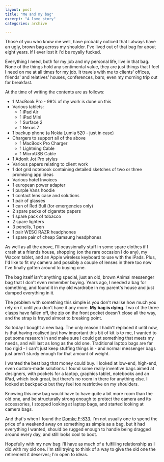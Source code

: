 ```yaml
---
layout: post
title: "Me and my bag"
excerpt: "A love story"
categories: archive

---
```


Those of you who know me well, have probably noticed that I always have an ugly, brown bag across my shoulder. I've lived out of that bag for about eight years. If I ever lost it I'd be royally fucked.

Everything I need, both for my job and my personal life, live in that bag. None of the things hold any sentimental value, they are just things that I feel I need on me at all times for my job. It travels with me to clients' offices, friends' and relatives' houses, conferences, bars; even my morning trip out for breakfast.

At the time of writing the contents are as follows:

* 1 MacBook Pro - 99% of my work is done on this
* Various tablets:
	* 1 iPad Air
	* 1 iPad Mini
	* 1 Surface 2
	* 1 Nexus 7
* 1 backup phone (a Nokia Lumia 520 - just in case)
* Chargers to support all of the above
	* 1 MacBook Pro Charger
	* 1 Lightning Cable
	* 1 MicroUSB Cable
* 1 Adonit Jot Pro stylus
* Various papers relating to client work
* 1 dot grid notebook containing detailed sketches of two or three promising app ideas
* Various hotel Invoices
* 1 european power adapter
* 1 purple Vans hoodie
* 1 contact lens case and solutions
* 1 pair of glasses
* 1 can of Red Bull (for emergencies only)
* 2 spare packs of cigarette papers
* 1 spare pack of tobacco
* 2 spare lighters
* 3 pencils, 1 pen
* 1 pair WESC RAZR headphones
* 1 spare pair of cheap Samsung headphones

As well as all the above, I'll ocassionally stuff in some spare clothes if I crash at a friends house, shopping (on the rare occasion I do any), my Wacom tablet, and an Apple wireless keyboard to use with the iPads. Plus, I'd like to fit my camera and possibly a couple of lenses in there too now I've finally gotten around to buying one.

The bag itself isn't anything special, just an old, brown Animal messenger bag that I don't even remember buying. Years ago, I needed a bag for something, and found it in my old wardrobe in my parent's house and just dumped everything in it.

The problem with something this simple is you don't realise how much you rely on it until you don't have it any more. **My bag is dying**. Two of the three clasps have fallen off, the zip on the front pocket doesn't close all the way, and the strap is frayed almost to breaking point.

So today I bought a new bag. The only reason I hadn't replaced it until now, is that having realised just how important this bit of kit is to me, I wanted to put some research in and make sure I could get something that meets my needs, and will last as long as the old one. Traditional laptop bags are far too rigid - I can't just keep stuffing things in - and normal messenger bags just aren't sturdy enough for that amount of weight.

I wanted the best bag that money could buy. I looked at low-end, high-end, even custom-made solutions. I found some really inventive bags aimed at designers, with pockets for a laptop, graphics tablet, notebooks and an iPad, which look great, but there's no room in there for anything else. I looked at backpacks but they feel too restrictive on my shoulders.

Knowing this new bag would have to have quite a bit more room than the old one, and be structurally strong enough to protect the camera and its accessories, I stopped looking at laptop bags, and started looking at camera bags.

And that's when I found the [Domke F-833](http://www.amazon.co.uk/gp/product/B003JME5PM/ref=oh_details_o00_s00_i00?ie=UTF8&psc=1). I'm not usually one to spend the price of a weekend away on something as simple as a bag, but it had everything I wanted, should be rugged enough to handle being dragged around every day, and still looks cool to boot.

Hopefully with my new bag I'll have as much of a fulfilling relationship as I did with my old one. I'm still trying to think of a way to give the old one the retirement it deserves; I'm open to ideas.